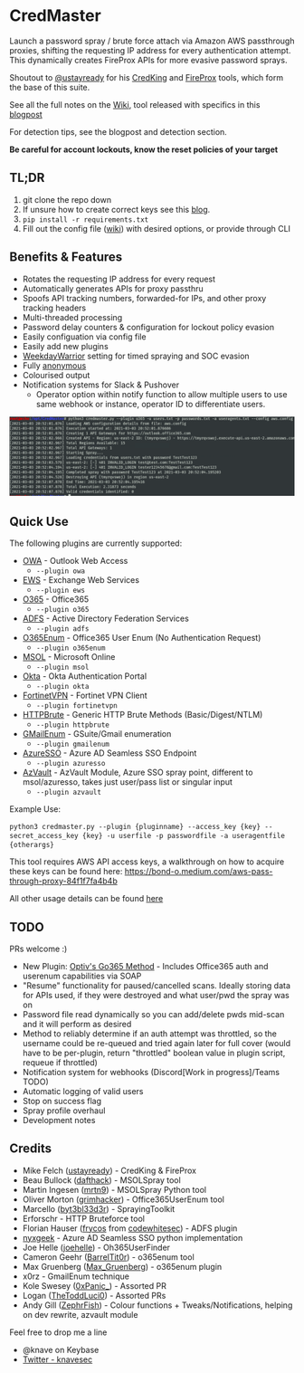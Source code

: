 # CredMaster #

Launch a password spray / brute force attach via Amazon AWS passthrough proxies, shifting the requesting IP address for every authentication attempt. This dynamically creates FireProx APIs for more evasive password sprays.  

Shoutout to [@ustayready](https://twitter.com/ustayready) for his [CredKing](https://github.com/ustayready/CredKing) and [FireProx](https://github.com/ustayready/fireprox) tools, which form the base of this suite.

See all the full notes on the [Wiki](https://github.com/knavesec/CredMaster/wiki), tool released with specifics in this [blogpost](https://whynotsecurity.com/blog/credmaster/)

For detection tips, see the blogpost and detection section.

**Be careful for account lockouts, know the reset policies of your target**

## TL;DR
1. git clone the repo down
2. If unsure how to create correct keys see this [blog](https://bond-o.medium.com/aws-pass-through-proxy-84f1f7fa4b4b).
3. `pip install -r requirements.txt`
4. Fill out the config file ([wiki](https://github.com/knavesec/CredMaster/wiki/Config-File)) with desired options, or provide through CLI


## Benefits & Features ##

* Rotates the requesting IP address for every request
* Automatically generates APIs for proxy passthru
* Spoofs API tracking numbers, forwarded-for IPs, and other proxy tracking headers
* Multi-threaded processing
* Password delay counters & configuration for lockout policy evasion
* Easily configuation via config file
* Easily add new plugins
* [WeekdayWarrior](https://github.com/knavesec/CredMaster/wiki/Weekday-Warrior) setting for timed spraying and SOC evasion
* Fully [anonymous](https://github.com/knavesec/CredMaster/wiki/Anonymity)
* Colourised output
* Notification systems for Slack & Pushover
  * Operator option within notify function to allow multiple users to use same webhook or instance, operator ID to differentiate users.

![general](https://raw.githubusercontent.com/whynotsecurity/whynotsecurity.github.io/master/assests/images/credmaster-screenshots/credmaster-default.png)


## Quick Use ##

The following plugins are currently supported:

* [OWA](https://github.com/knavesec/CredMaster/wiki/OWA) - Outlook Web Access
  * `--plugin owa`
* [EWS](https://github.com/knavesec/CredMaster/wiki/EWS) - Exchange Web Services
  * `--plugin ews`
* [O365](https://github.com/knavesec/CredMaster/wiki/O365) - Office365
  * `--plugin o365`
* [ADFS](https://github.com/knavesec/CredMaster/wiki/ADFS) - Active Directory Federation Services
  * `--plugin adfs`
* [O365Enum](https://github.com/knavesec/CredMaster/wiki/O365Enum) - Office365 User Enum (No Authentication Request)
  * `--plugin o365enum`
* [MSOL](https://github.com/knavesec/CredMaster/wiki/MSOL) - Microsoft Online
  * `--plugin msol`
* [Okta](https://github.com/knavesec/CredMaster/wiki/Okta) - Okta Authentication Portal
  * `--plugin okta`
* [FortinetVPN](https://github.com/knavesec/CredMaster/wiki/FortinetVPN) - Fortinet VPN Client
  * `--plugin fortinetvpn`
* [HTTPBrute](https://github.com/knavesec/CredMaster/wiki/HTTPBrute) - Generic HTTP Brute Methods (Basic/Digest/NTLM)
  * `--plugin httpbrute`
* [GMailEnum](https://github.com/knavesec/CredMaster/wiki/GmailEnum) - GSuite/Gmail enumeration
  * `--plugin gmailenum`
* [AzureSSO](https://github.com/knavesec/CredMaster/wiki/AzureSSO) - Azure AD Seamless SSO Endpoint
  * `--plugin azuresso`
* [AzVault](https://github.com/knavesec/CredMaster/wiki/AzureVault) - AzVault Module, Azure SSO spray point, different to msol/azuresso, takes just user/pass list or singular input
  * `--plugin azvault`


Example Use:
```
python3 credmaster.py --plugin {pluginname} --access_key {key} --secret_access_key {key} -u userfile -p passwordfile -a useragentfile {otherargs}
```

This tool requires AWS API access keys, a walkthrough on how to acquire these keys can be found here: https://bond-o.medium.com/aws-pass-through-proxy-84f1f7fa4b4b

All other usage details can be found [here](https://github.com/knavesec/CredMaster/wiki/Usage)


## TODO ##

PRs welcome :)

* New Plugin: [Optiv's Go365 Method](https://github.com/optiv/Go365) - Includes Office365 auth and userenum capabilities via SOAP
* "Resume" functionality for paused/cancelled scans. Ideally storing data for APIs used, if they were destroyed and what user/pwd the spray was on
* Password file read dynamically so you can add/delete pwds mid-scan and it will perform as desired
* Method to reliably determine if an auth attempt was throttled, so the username could be re-queued and tried again later for full cover (would have to be per-plugin, return "throttled" boolean value in plugin script, requeue if throttled)
* Notification system for webhooks (Discord[Work in progress]/Teams TODO)
* Automatic logging of valid users
* Stop on success flag
* Spray profile overhaul
* Development notes


## Credits ##

- Mike Felch ([ustayready](https://twitter.com/ustayready)) - CredKing & FireProx
- Beau Bullock ([dafthack](https://twitter.com/dafthack)) - MSOLSpray tool
- Martin Ingesen ([mrtn9](https://twitter.com/Mrtn9)) - MSOLSpray Python tool
- Oliver Morton ([grimhacker](https://twitter.com/grimhacker)) - Office365UserEnum tool
- Marcello ([byt3bl33d3r](https://twitter.com/byt3bl33d3r)) - SprayingToolkit
- Erforschr - HTTP Bruteforce tool
- Florian Hauser ([frycos](https://twitter.com/frycos) from [codewhitesec](https://twitter.com/codewhitesec)) - ADFS plugin
- [nyxgeek](https://twitter.com/nyxgeek) - Azure AD Seamless SSO python implementation
- Joe Helle ([joehelle](https://twitter.com/joehelle)) - Oh365UserFinder
- Cameron Geehr ([BarrelTit0r](https://twitter.com/BarrelTit0r)) - o365enum tool
- Max Gruenberg ([Max_Gruenberg](https://twitter.com/Max_Gruenberg)) - o365enum plugin
- x0rz - GmailEnum technique
- Kole Swesey ([0xPanic_](https://twitter.com/0xPanic_)) - Assorted PR
- Logan ([TheToddLuci0](https://twitter.com/TheToddLuci0)) - Assorted PRs
- Andy Gill ([ZephrFish](https://twitter.com/ZephrFish)) - Colour functions + Tweaks/Notifications, helping on dev rewrite, azvault module


Feel free to drop me a line
- \@knave on Keybase
- [Twitter - knavesec](https://twitter.com/knavesec)

